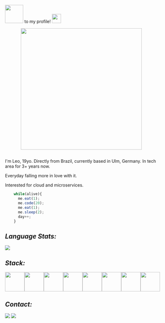 
<link rel="stylesheet" type='text/css' href="https://cdn.jsdelivr.net/gh/devicons/devicon@latest/devicon.min.css" />

<img src="https://raw.githubusercontent.com/alexnaiman/alexnaiman/master/resources/welcomeglitch.gif" width="60" style="max-width: 100%;"></a> to my profile! <a target="_blank" rel="noopener noreferrer" href="https://raw.githubusercontent.com/iampavangandhi/iampavangandhi/master/gifs/Hi.gif"><img src="https://raw.githubusercontent.com/iampavangandhi/iampavangandhi/master/gifs/Hi.gif" width="30" style="max-width: 100%;"></a>

<p align="center">
   <img width="400" src="https://gist.githubusercontent.com/vininjr/d29bb07bdadb41e4b0923bc8fa748b1a/raw/88f20c9d749d756be63f22b09f3c4ac570bc5101/programming.gif" />
</p>

##

<p>I'm Leo, 19yo. Directly from Brazil, currently based in Ulm, Germany. In tech area for 3+ years now. </p>
<p>Everyday falling more in love with it.</p>
<p>Interested for cloud and microservices.</p>

```js
    while(alive){
      me.eat(1);
      me.code(20);
      me.eat(1);
      me.sleep(2);
      day++;
    }
```


## *Language Stats:*
   
![](https://github.com/LeonardoRafaelli/myGithubStats/blob/master/generated/languages.svg)

## *Stack:*

<div style="display: flex;">
   <img src="https://cdn.jsdelivr.net/gh/devicons/devicon@latest/icons/java/java-original-wordmark.svg" style="width: 4rem"/>
   <img src="https://cdn.jsdelivr.net/gh/devicons/devicon@latest/icons/spring/spring-original.svg" style="width: 4rem"/>
   
   <img src="https://cdn.jsdelivr.net/gh/devicons/devicon@latest/icons/csharp/csharp-original.svg" style="width: 4rem"/>
   <img src="https://cdn.jsdelivr.net/gh/devicons/devicon@latest/icons/dotnetcore/dotnetcore-original.svg" style="width: 4rem"/>

   <img src="https://cdn.jsdelivr.net/gh/devicons/devicon@latest/icons/javascript/javascript-original.svg" style="width: 4rem;"/>       
   <img src="https://cdn.jsdelivr.net/gh/devicons/devicon@latest/icons/react/react-original-wordmark.svg" style="width: 4rem"/>
   <img src="https://cdn.jsdelivr.net/gh/devicons/devicon@latest/icons/angular/angular-original.svg" style="width: 4rem"/>       
   <img src="https://cdn.jsdelivr.net/gh/devicons/devicon@latest/icons/tailwindcss/tailwindcss-original.svg" style="width: 4rem"/>       
</div>
          
          
## *Contact:*

<div> 
  <a href = "mailto:leonardorafaelli@gmail.com" target="_blank"><img src="https://img.shields.io/badge/-Gmail-%23333?style=for-the-badge&logo=gmail&logoColor=white"></a>
  <a href="https://www.linkedin.com/in/leonardo-rafaelli" target="_blank"><img src="https://img.shields.io/badge/-LinkedIn-%230077B5?style=for-the-badge&logo=linkedin&logoColor=white"></a> 
</div>
